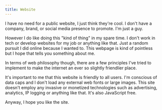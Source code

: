 ```yaml
---
title: Website
---
```


I have no need for a public website, I just think they're cool. I don't have a company, brand, or social media presence to promote. I'm just a guy.

However I do like doing this "kind of thing" in my spare time. I don't work in tech or develop websites for my job or anything like that. Just a random pursuit I did online because I wanted to. This webpage is kind of pointless but I hope that tells you something about me.

In terms of web philosophy though, there are a few principles I've tried to implement to make the internet an ever so slightly friendlier place.

It's important to me that this website is friendly to all users. I'm conscious of data caps and I don't load any external web fonts or large images. This site doesn't employ any invasive or monetized technologies such as advertising, analytics, IP logging or anything like that. It's also JavaScript free.

Anyway, I hope you like the site.